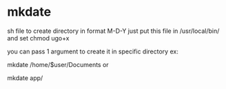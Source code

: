 # mkdate
sh file to create directory in format M-D-Y
just put this file in /usr/local/bin/ and set chmod ugo+x 


you can pass 1 argument to create it in specific directory
ex:

mkdate /home/$user/Documents
or

mkdate app/
